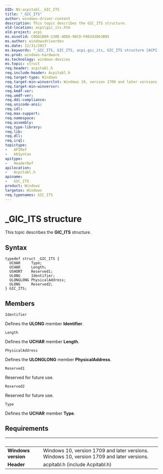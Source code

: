 ```yaml
---
UID: NS:acpitabl._GIC_ITS
title: "_GIC_ITS"
author: windows-driver-content
description: This topic describes the GIC_ITS structure.
old-location: acpi\gic_its.htm
old-project: acpi
ms.assetid: C0DA1B09-230E-4DE6-98CD-F80243D63B95
ms.author: windowsdriverdev
ms.date: 12/31/2017
ms.keywords: "_GIC_ITS, GIC_ITS, acpi.gic_its, GIC_ITS structure [ACPI Devices], acpitabl/GIC_ITS, *PGIC_ITS"
ms.prod: windows-hardware
ms.technology: windows-devices
ms.topic: struct
req.header: acpitabl.h
req.include-header: Acpitabl.h
req.target-type: Windows
req.target-min-winverclnt: Windows 10, version 1709 and later versions.
req.target-min-winversvr: 
req.kmdf-ver: 
req.umdf-ver: 
req.ddi-compliance: 
req.unicode-ansi: 
req.idl: 
req.max-support: 
req.namespace: 
req.assembly: 
req.type-library: 
req.lib: 
req.dll: 
req.irql: 
topictype:
-	APIRef
-	kbSyntax
apitype:
-	HeaderDef
apilocation:
-	Acpitabl.h
apiname:
-	GIC_ITS
product: Windows
targetos: Windows
req.typenames: GIC_ITS
---
```


# _GIC_ITS structure
This topic describes the <b>GIC_ITS</b> structure.

## Syntax
````
typedef struct _GIC_ITS {
  UCHAR     Type;
  UCHAR     Length;
  USHORT    Reserved1;
  ULONG     Identifier;
  ULONGLONG PhysicalAddress;
  ULONG     Reserved2;
} GIC_ITS;
````

## Members


`Identifier`

Defines the <b>ULONG</b> member <b>Identifier</b>.

`Length`

Defines the <b>UCHAR</b> member <b>Length</b>.

`PhysicalAddress`

Defines the <b>ULONGLONG</b> member <b>PhysicalAddress</b>.

`Reserved1`

Reserved for future use.

`Reserved2`

Reserved for future use.

`Type`

Defines the <b>UCHAR</b> member <b>Type</b>.


## Requirements
| &nbsp; | &nbsp; |
| ---- |:---- |
| **Windows version** | Windows 10, version 1709 and later versions. Windows 10, version 1709 and later versions. |
| **Header** | acpitabl.h (include Acpitabl.h) |